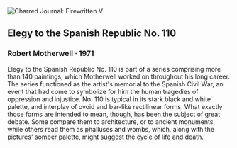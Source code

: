 <div class="artwork-of-the-day">
  <div class="container">
    <div class="img-wrapper">
      <img
        src="https://uploads2.wikiart.org/images/robert-motherwell/elegy-to-the-spanish-republic-no-110-1971.jpg"
        alt="Charred Journal: Firewritten V" />
    </div>
    <div class="artwork-detail">
      <div class="artwork-origin"> 
        <h2 class="artwork-name">Elegy to the Spanish Republic No. 110</h2>
        <h3 class="artist">
          Robert Motherwell
                    ·  1971
        </h3>
      </div>
      <p class="description">
        <span class="artwork-description-text ng-binding" ng-bind-html="viewModel.ArtworkOfTheDay.Description | unsafe">Elegy to the Spanish Republic No. 110 is part of a series comprising more than 140 paintings, which Motherwell worked on throughout his long career. The series functioned as the artist's memorial to the Spanish Civil War, an event that had come to symbolize for him the human tragedies of oppression and injustice. No. 110 is typical in its stark black and white palette, and interplay of ovoid and bar-like rectilinear forms. What exactly those forms are intended to mean, though, has been the subject of great debate. Some compare them to architecture, or to ancient monuments, while others read them as phalluses and wombs, which, along with the pictures' somber palette, might suggest the cycle of life and death.</span>
                        <div class="text-shadow-container" ng-show="showShadow" style=""></div>
      </p>
    </div>
  </div>

</div>
